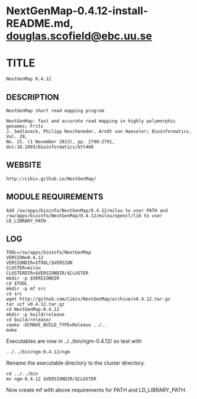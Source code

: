 # NextGenMap-0.4.12-install-README.md, douglas.scofield@ebc.uu.se

TITLE
=====

    NextGenMap 0.4.12

DESCRIPTION
-----------

    NextGenMap short read mapping program

    NextGenMap: fast and accurate read mapping in highly polymorphic genomes; Fritz
    J. Sedlazeck, Philipp Rescheneder, Arndt von Haeseler; Bioinformatics, Vol. 29,
    No. 21. (1 November 2013), pp. 2790-2791, doi:10.1093/bioinformatics/btt468


WEBSITE
-------

    http://cibiv.github.io/NextGenMap/

MODULE REQUIREMENTS
-------------------

    Add /sw/apps/bioinfo/NextGenMap/0.4.12/milou to user PATH and
    /sw/apps/bioinfo/NextGenMap/0.4.12/milou/opencl/lib to user LD_LIBRARY_PATH

LOG
---

    TOOL=/sw/apps/bioinfo/NextGenMap
    VERSION=0.4.12
    VERSIONDIR=$TOOL/$VERSION
    CLUSTER=milou
    CLUSTERDIR=$VERSIONDIR/$CLUSTER
    mkdir -p $VERSIONDIR
    cd $TOOL
    mkdir -p mf src
    cd src
    wget http://github.com/Cibiv/NextGenMap/archive/v0.4.12.tar.gz
    tar xzf v0.4.12.tar.gz
    cd NextGenMap-0.4.12
    mkdir -p build/release
    cd build/release/
    cmake -DCMAKE_BUILD_TYPE=Release ../..
    make

Executables are now in ../../bin/ngm-0.4.12/ so test with

    ../../bin/ngm-0.4.12/ngm

Rename the executable directory to the cluster directory.

    cd ../../bin
    mv ngm-0.4.12 $VERSIONDIR/$CLUSTER

Now create mf with above requirements for PATH and LD_LIBRARY_PATH.

